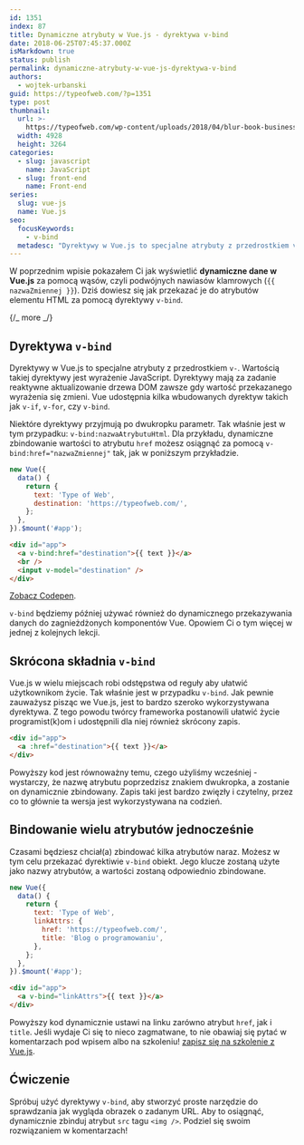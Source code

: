 ```yaml
---
id: 1351
index: 87
title: Dynamiczne atrybuty w Vue.js - dyrektywa v-bind
date: 2018-06-25T07:45:37.000Z
isMarkdown: true
status: publish
permalink: dynamiczne-atrybuty-w-vue-js-dyrektywa-v-bind
authors:
  - wojtek-urbanski
guid: https://typeofweb.com/?p=1351
type: post
thumbnail:
  url: >-
    https://typeofweb.com/wp-content/uploads/2018/04/blur-book-business-273016.jpg
  width: 4928
  height: 3264
categories:
  - slug: javascript
    name: JavaScript
  - slug: front-end
    name: Front-end
series:
  slug: vue-js
  name: Vue.js
seo:
  focusKeywords:
    - v-bind
  metadesc: "Dyrektywy w Vue.js to specjalne atrybuty z przedrostkiem v-. W tej części kursu Vue.js dowiesz się jak przekazać dynamiczne dane za pomocą\_dyrektywy v-bind."
---
```


W poprzednim wpisie pokazałem Ci jak wyświetlić **dynamiczne dane w Vue.js** za pomocą wąsów, czyli podwójnych nawiasów klamrowych (`{{ nazwaZmiennej }}`). Dziś dowiesz się jak przekazać je do atrybutów elementu HTML za pomocą dyrektywy `v-bind`.

{/_ more _/}

## Dyrektywa `v-bind`

Dyrektywy w Vue.js to specjalne atrybuty z przedrostkiem `v-`. Wartością takiej dyrektywy jest wyrażenie JavaScript. Dyrektywy mają za zadanie reaktywne aktualizowanie drzewa DOM zawsze gdy wartość przekazanego wyrażenia się zmieni. Vue udostępnia kilka wbudowanych dyrektyw takich jak `v-if`, `v-for`, czy `v-bind`.

Niektóre dyrektywy przyjmują po dwukropku parametr. Tak właśnie jest w tym przypadku: `v-bind:nazwaAtrybutuHtml`. Dla przykładu, dynamiczne zbindowanie wartości to atrybutu `href` możesz osiągnąć za pomocą `v-bind:href="nazwaZmiennej"` tak, jak w poniższym przykładzie.

```js
new Vue({
  data() {
    return {
      text: 'Type of Web',
      destination: 'https://typeofweb.com/',
    };
  },
}).$mount('#app');
```

```html
<div id="app">
  <a v-bind:href="destination">{{ text }}</a>
  <br />
  <input v-model="destination" />
</div>
```

<CodepenWidget height="265" themeId="0" slugHash="JLBgpv" defaultTab="html,result" user="wojtiku" embedVersion="2">
<a href="http://codepen.io/wojtiku/pen/JLBgpv/">Zobacz Codepen</a>.
</CodepenWidget>

`v-bind` będziemy później używać również do dynamicznego przekazywania danych do zagnieżdżonych komponentów Vue. Opowiem Ci o tym więcej w jednej z kolejnych lekcji.

## Skrócona składnia `v-bind`

Vue.js w wielu miejscach robi odstępstwa od reguły aby ułatwić użytkownikom życie. Tak właśnie jest w przypadku `v-bind`. Jak pewnie zauważysz pisząc we Vue.js, jest to bardzo szeroko wykorzystywana dyrektywa. Z tego powodu twórcy frameworka postanowili ułatwić życie programist(k)om i udostępnili dla niej również skrócony zapis.

```html
<div id="app">
  <a :href="destination">{{ text }}</a>
</div>
```

Powyższy kod jest równoważny temu, czego użyliśmy wcześniej - wystarczy, że nazwę atrybutu poprzedzisz znakiem dwukropka, a zostanie on dynamicznie zbindowany. Zapis taki jest bardzo zwięzły i czytelny, przez co to głównie ta wersja jest wykorzystywana na codzień.

## Bindowanie wielu atrybutów jednocześnie

Czasami będziesz chciał(a) zbindować kilka atrybutów naraz. Możesz w tym celu przekazać dyrektiwie `v-bind` obiekt. Jego klucze zostaną użyte jako nazwy atrybutów, a wartości zostaną odpowiednio zbindowane.

```js
new Vue({
  data() {
    return {
      text: 'Type of Web',
      linkAttrs: {
        href: 'https://typeofweb.com/',
        title: 'Blog o programowaniu',
      },
    };
  },
}).$mount('#app');
```

```html
<div id="app">
  <a v-bind="linkAttrs">{{ text }}</a>
</div>
```

Powyższy kod dynamicznie ustawi na linku zarówno atrybut `href`, jak i `title`. Jeśli wydaje Ci się to nieco zagmatwane, to nie obawiaj się pytać w komentarzach pod wpisem albo na szkoleniu! <a href="https://szkolenia.typeofweb.com/" target="_blank">zapisz się na szkolenie z Vue.js</a>.

## Ćwiczenie

Spróbuj użyć dyrektywy `v-bind`, aby stworzyć proste narzędzie do sprawdzania jak wygląda obrazek o zadanym URL. Aby to osiągnąć, dynamicznie zbinduj atrybut `src` tagu `<img />`. Podziel się swoim rozwiązaniem w komentarzach!
